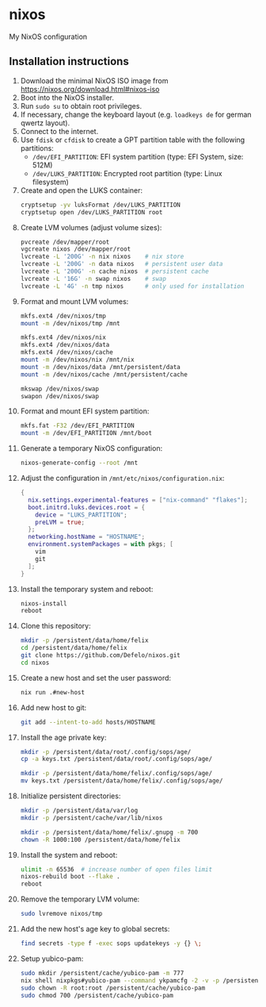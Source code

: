 # nixos
My NixOS configuration

## Installation instructions
1. Download the minimal NixOS ISO image from https://nixos.org/download.html#nixos-iso
2. Boot into the NixOS installer.
3. Run `sudo su` to obtain root privileges.
4. If necessary, change the keyboard layout (e.g. `loadkeys de` for german qwertz layout).
5. Connect to the internet.
6. Use `fdisk` or `cfdisk` to create a GPT partition table with the following partitions:
    - `/dev/EFI_PARTITION`: EFI system partition (type: EFI System, size: 512M)
    - `/dev/LUKS_PARTITION`: Encrypted root partition (type: Linux filesystem)
7. Create and open the LUKS container:
    ```bash
    cryptsetup -yv luksFormat /dev/LUKS_PARTITION
    cryptsetup open /dev/LUKS_PARTITION root
    ```
8. Create LVM volumes (adjust volume sizes):
    ```bash
    pvcreate /dev/mapper/root
    vgcreate nixos /dev/mapper/root
    lvcreate -L '200G' -n nix nixos    # nix store
    lvcreate -L '200G' -n data nixos   # persistent user data
    lvcreate -L '200G' -n cache nixos  # persistent cache
    lvcreate -L '16G' -n swap nixos    # swap
    lvcreate -L '4G' -n tmp nixos      # only used for installation
    ```
9. Format and mount LVM volumes:
    ```bash
    mkfs.ext4 /dev/nixos/tmp
    mount -m /dev/nixos/tmp /mnt

    mkfs.ext4 /dev/nixos/nix
    mkfs.ext4 /dev/nixos/data
    mkfs.ext4 /dev/nixos/cache
    mount -m /dev/nixos/nix /mnt/nix
    mount -m /dev/nixos/data /mnt/persistent/data
    mount -m /dev/nixos/cache /mnt/persistent/cache

    mkswap /dev/nixos/swap
    swapon /dev/nixos/swap
    ```
10. Format and mount EFI system partition:
    ```bash
    mkfs.fat -F32 /dev/EFI_PARTITION
    mount -m /dev/EFI_PARTITION /mnt/boot
    ```
11. Generate a temporary NixOS configuration:
    ```bash
    nixos-generate-config --root /mnt
    ```
12. Adjust the configuration in `/mnt/etc/nixos/configuration.nix`:
    ```nix
    {
      nix.settings.experimental-features = ["nix-command" "flakes"];
      boot.initrd.luks.devices.root = {
        device = "LUKS_PARTITION";
        preLVM = true;
      };
      networking.hostName = "HOSTNAME";
      environment.systemPackages = with pkgs; [
        vim
        git
      ];
    }
    ```
13. Install the temporary system and reboot:
    ```bash
    nixos-install
    reboot
    ```
14. Clone this repository:
    ```bash
    mkdir -p /persistent/data/home/felix
    cd /persistent/data/home/felix
    git clone https://github.com/Defelo/nixos.git
    cd nixos
    ```
15. Create a new host and set the user password:
    ```bash
    nix run .#new-host
    ```
16. Add new host to git:
    ```bash
    git add --intent-to-add hosts/HOSTNAME
    ```
17. Install the age private key:
    ```bash
    mkdir -p /persistent/data/root/.config/sops/age/
    cp -a keys.txt /persistent/data/root/.config/sops/age/

    mkdir -p /persistent/data/home/felix/.config/sops/age/
    mv keys.txt /persistent/data/home/felix/.config/sops/age/
    ```
18. Initialize persistent directories:
    ```bash
    mkdir -p /persistent/data/var/log
    mkdir -p /persistent/cache/var/lib/nixos

    mkdir -p /persistent/data/home/felix/.gnupg -m 700
    chown -R 1000:100 /persistent/data/home/felix
    ```
19. Install the system and reboot:
    ```bash
    ulimit -n 65536  # increase number of open files limit
    nixos-rebuild boot --flake .
    reboot
    ```
20. Remove the temporary LVM volume:
    ```bash
    sudo lvremove nixos/tmp
    ```
21. Add the new host's age key to global secrets:
    ```bash
    find secrets -type f -exec sops updatekeys -y {} \;
    ```
22. Setup yubico-pam:
    ```bash
    sudo mkdir /persistent/cache/yubico-pam -m 777
    nix shell nixpkgs#yubico-pam --command ykpamcfg -2 -v -p /persistent/cache/yubico-pam
    sudo chown -R root:root /persistent/cache/yubico-pam
    sudo chmod 700 /persistent/cache/yubico-pam
    ```
